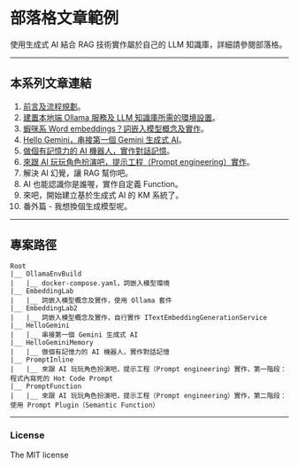 # 部落格文章範例 
使用生成式 AI 結合 RAG 技術實作屬於自己的 LLM 知識庫，詳細請參閱部落格。


---
## 本系列文章連結
1. [前言及流程規劃](https://lawrencetech.blogspot.com/2025/03/ai-rag-llm.html)。
2. [建置本地端 Ollama 服務及 LLM 知識庫所需的環境設置](https://lawrencetech.blogspot.com/2025/04/ollama-llm.html)。
3. [蝦咪系 Word embeddings？詞嵌入模型概念及實作](https://lawrencetech.blogspot.com/2025/04/word-embedding.html)。
4. [Hello Gemini，串接第一個 Gemini 生成式 AI](https://lawrencetech.blogspot.com/2025/06/hello-gemini-gemini-ai.html)。
5. [做個有記憶力的 AI 機器人，實作對話記憶](https://lawrencetech.blogspot.com/2025/06/ai.html)。
6. [來跟 AI 玩玩角色扮演吧，提示工程（Prompt engineering）實作](https://lawrencetech.blogspot.com/2025/06/ai-prompt-engineering.html)。
7. 解決 AI 幻覺，讓 RAG 幫你吧。
8. AI 也能認識你是誰喔，實作自定義 Function。
9. 來吧，開始建立基於生成式 AI 的 KM 系統了。
10. 番外篇 - 我想換個生成模型呢。


---
## 專案路徑 
```
Root
|__ OllamaEnvBuild
|   |__ docker-compose.yaml，詞嵌入模型環境
|__ EmbeddingLab
|   |__ 詞嵌入模型概念及實作，使用 Ollama 套件
|__ EmbeddingLab2
|   |__ 詞嵌入模型概念及實作，自行實作 ITextEmbeddingGenerationService
|__ HelloGemini
|   |__ 串接第一個 Gemini 生成式 AI
|__ HelloGeminiMemory
|   |__ 做個有記憶力的 AI 機器人，實作對話記憶
|__ PromptInline
|   |__ 來跟 AI 玩玩角色扮演吧，提示工程（Prompt engineering）實作，第一階段：程式內寫死的 Hot Code Prompt
|__ PromptFunction
|   |__ 來跟 AI 玩玩角色扮演吧，提示工程（Prompt engineering）實作，第二階段：使用 Prompt Plugin（Semantic Function）
```

---
### License
The MIT license
